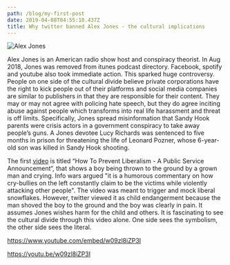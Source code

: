 ```yaml
---
path: /blog/my-first-post
date: 2019-04-08T04:55:10.437Z
title: Why twitter banned Alex Jones - the cultural implications
---
```

![Alex Jones](/assets/alex512.jpg "Alex Jones")

Alex Jones is an American radio show host and conspiracy theorist. In Aug 2018, Jones was removed from itunes podcast directory. Facebook, spotify and youtube also took immediate action. This sparked huge controversy. People on one side of the cultural divide believe private corporations have the right to kick people out of their platforms and social media companies are similar to publishers in that they are responsible for their content. They may or may not agree with policing hate speech, but they do agree inciting abuse against people which transforms into real life harassment and threat is off limits. Specifically, Jones spread misinformation that Sandy Hook parents were crisis actors in a government conspiracy to take away people’s guns. A Jones devotee Lucy Richards was sentenced to five months in prison for threatening the life of Leonard Pozner, whose 6-year-old son was killed in Sandy Hook shooting.

The first [video](https://www.infowars.com/cnn-lies-about-banned-infowars-videos-in-new-censorship-attempt/#2) is titled “How To Prevent Liberalism - A Public Service Announcement“, that shows a boy being thrown to the ground by a grown man and crying. Info wars argued "it is a humorous commentary on how cry-bullies on the left constantly claim to be the victims while violently attacking other people". The video was meant to trigger and mock liberal snowflakes. However, twitter viewed it as child endangerment because the man shoved the boy to the ground and the boy was clearly in pain. It assumes Jones wishes harm for the child and others. It is fascinating to see the cultural divide through this video alone. One side sees the symbolism, the other side sees the literal.

<https://www.youtube.com/embed/w09zl8iZP3I>

<https://youtu.be/w09zl8iZP3I>
